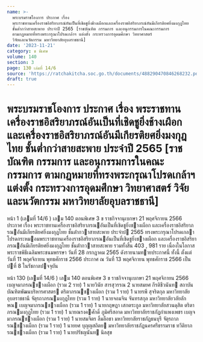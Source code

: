 ```yaml
---
name: >-
  พระบรมราชโองการ ประกาศ เรื่อง
  พระราชทานเครื่องราชอิสริยาภรณ์อันเป็นที่เชิดชูยิ่งช้างเผือกและเครื่องราชอิสริยาภรณ์อันมีเกียรติยศยิ่งมงกุฎไทย
  ชั้นต่ำกว่าสายสะพาย ประจำปี 2565 [ราชบัณฑิต กรรมการ และอนุกรรมการในคณะกรรมการ
  ตามกฎหมายที่ทรงพระกรุณาโปรดเกล้าฯ แต่งตั้ง กระทรวงการอุดมศึกษา วิทยาศาสตร์
  วิจัยและนวัตกรรม มหาวิทยาลัยอุบลราชธานี]
date: '2023-11-21'
category: ข พิเศษ
volume: 140
section: 3
page: 130 เล่มที่ 14/6
source: 'https://ratchakitcha.soc.go.th/documents/488290470846268232.pdf'
draft: true
---
```


# พระบรมราชโองการ ประกาศ เรื่อง พระราชทานเครื่องราชอิสริยาภรณ์อันเป็นที่เชิดชูยิ่งช้างเผือกและเครื่องราชอิสริยาภรณ์อันมีเกียรติยศยิ่งมงกุฎไทย ชั้นต่ำกว่าสายสะพาย ประจำปี 2565 [ราชบัณฑิต กรรมการ และอนุกรรมการในคณะกรรมการ ตามกฎหมายที่ทรงพระกรุณาโปรดเกล้าฯ แต่งตั้ง กระทรวงการอุดมศึกษา วิทยาศาสตร์ วิจัยและนวัตกรรม มหาวิทยาลัยอุบลราชธานี]

หน้า 1 (เลมที่ 14/6 ) เลม 140 ตอนพิเศษ 3 ข ราชกิจจานุเบกษา 21 พฤศจิกายน 2566 ประกาศ เรื่อง พระราชทานเครื่องราชอิสริยาภรณอันเป็นที่เชิดชูยิ่งชางเผือก และเครื่องราชอิสริยาภรณอันมีเกียรติยศยิ่งมงกุฎไทย ชั้นต่ํากวาสายสะพาย ประจําป 2565 ทรงพระกรุณาโปรดเกลาโปรดกระหมอมพระราชทานเครื่องราชอิสริยาภรณอันเป็นที่เชิดชูยิ่งชางเผือก และเครื่องราชอิสริยาภรณอันมีเกียรติยศยิ่งมงกุฎไทย ชั้นต่ํากวาสายสะพาย รวมทั้งสิ้น 403 , 981 ราย เนื่องในโอกาสพระราชพิธีเฉลิมพระชนมพรรษา วันที่ 28 กรกฎาคม 2565 ดังรายนามทายประกาศนี้ ทั้งนี้ ตั้งแต่วันที่ 11 พฤศจิกายน พุทธศักราช 2566 ประกาศ ณ วันที่ 13 พฤศจิกายน พุทธศักราช 2566 เป็นปที่ 8 ในรัชกาลปจจุบัน

หน้า 130 (เลมที่ 14/6 ) เลม 140 ตอนพิเศษ 3 ข ราชกิจจานุเบกษา 21 พฤศจิกายน 2566 เบญจมาภรณชางเผือก (รวม 2 ราย) 1 นายวินัย สารสุวรรณ 2 นายสมยศ กีรติชีวนันท สถาบันบัณฑิตพัฒนบริหารศาสตร ตริตาภรณชางเผือก (รวม 1 ราย) 1 นายรพี สุจริตกุล มหาวิทยาลัยอุบลราชธานี จัตุรถาภรณมงกุฎไทย (รวม 1 ราย) 1 นายจอมจิน จันทรสกุล มหาวิทยาลัยวลัยลักษณ เบญจมาภรณชางเผือก (รวม 1 ราย) 1 นายกฤษฎา เสกตระกูล มหาวิทยาลัยสวนดุสิต ตริตาภรณมงกุฎไทย (รวม 1 ราย) 1 นายณรงคศักดิ์ ภูมิศรีสอาด มหาวิทยาลัยราชภัฏกําแพงเพชร เบญจมาภรณชางเผือก (รวม 1 ราย) 1 นายสมจิตร ลิ้มลือชา มหาวิทยาลัยราชภัฏธนบุรี จัตุรถาภรณชางเผือก (รวม 1 ราย) 1 นายยศ บุญญสถิตย มหาวิทยาลัยราชภัฏนครศรีธรรมราช ทวีติยาภรณชางเผือก (รวม 1 ราย) 1 นายปรัชญนันท นิลสุข
